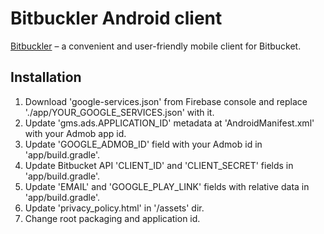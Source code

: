 # Bitbuckler Android client

[Bitbuckler](https://play.google.com/store/apps/details?id=com.akvelon.bitbuckler&hl=en&gl=US) – a convenient and user-friendly mobile client for Bitbucket. 

## Installation

1. Download 'google-services.json' from Firebase console and replace './app/YOUR_GOOGLE_SERVICES.json' with it.
2. Update 'gms.ads.APPLICATION_ID' metadata at 'AndroidManifest.xml' with your Admob app id.
3. Update 'GOOGLE_ADMOB_ID' field with your Admob id in 'app/build.gradle'.
4. Update Bitbucket API 'CLIENT_ID' and 'CLIENT_SECRET' fields in 'app/build.gradle'.
5. Update 'EMAIL' and 'GOOGLE_PLAY_LINK' fields with relative data in 'app/build.gradle'.
6. Update 'privacy_policy.html' in '/assets' dir.
7. Change root packaging and application id.